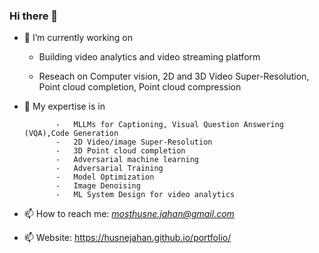 ### Hi there 👋


 - 🔭 I’m currently working on

    - Building video analytics and video streaming platform
    
    - Reseach on Computer vision, 2D and 3D Video Super-Resolution, Point cloud completion, Point cloud compression

- 🌱 My expertise is in  

             -   MLLMs for Captioning, Visual Question Answering (VQA),Code Generation
             -   2D Video/image Super-Resolution
             -   3D Point cloud completion
             -   Adversarial machine learning
             -   Adversarial Training
             -   Model Optimization
             -   Image Denoising
             -   ML System Design for video analytics

             
  
- 📫 How to reach me: *mosthusne.jahan@gmail.com*
- 📫 Website: https://husnejahan.github.io/portfolio/
